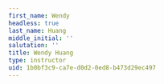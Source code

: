 ```yaml
---
first_name: Wendy
headless: true
last_name: Huang
middle_initial: ''
salutation: ''
title: Wendy Huang
type: instructor
uid: 1b0bf3c9-ca7e-d0d2-0ed8-b473d29ec497
---
```

